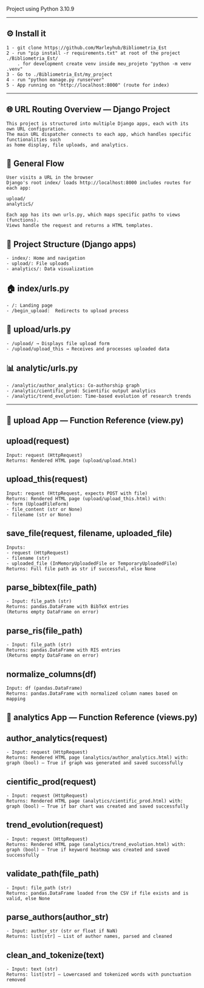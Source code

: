
Project using Python 3.10.9

***************************************************************************************************
## ⚙️ Install it

    1 - git clone https://github.com/Marleyhub/Bibliometria_Est
    2 - run "pip install -r requirements.txt" at root of the project ./Bibliometria_Est/
        . for development create venv inside meu_projeto "python -m venv .venv"
    3 - Go to ./Bibliometria_Est/my_project
    4 - run "python manage.py runserver"
    5 - App running on "http://localhost:8000" (route for index)

***************************************************************************************************

## 🌐 URL Routing Overview — Django Project

    This project is structured into multiple Django apps, each with its own URL configuration.
    The main URL dispatcher connects to each app, which handles specific functionalities such 
    as home display, file uploads, and analytics.

## 🔁 General Flow
    User visits a URL in the browser
    Django's root index/ loads http://localhost:8000 includes routes for each app:

    upload/
    analyticS/

    Each app has its own urls.py, which maps specific paths to views (functions).
    Views handle the request and returns a HTML templates.

## 📂 Project Structure (Django apps)
    - index/: Home and navigation
    - upload/: File uploads
    - analytics/: Data visualization

## 🏠 index/urls.py
    - /: Landing page
    - /begin_upload:  Redirects to upload process

## 📁 upload/urls.py
    - /upload/ → Displays file upload form
    - /upload/upload_this → Receives and processes uploaded data

## 📊 analytic/urls.py
    - /analytic/author_analytics: Co-authorship graph
    - /analytic/cientific_prod: Scientific output analytics
    - /analytic/trend_evolution: Time-based evolution of research trends

**********************************************************************************************

## 📁 upload App — Function Reference (view.py)

## upload(request)
    Input: request (HttpRequest)
    Returns: Rendered HTML page (upload/upload.html)

## upload_this(request)
    Input: request (HttpRequest, expects POST with file)
    Returns: Rendered HTML page (upload/upload_this.html) with:
    - form (UploadFileForm)
    - file_content (str or None)
    - filename (str or None)

## save_file(request, filename, uploaded_file)
    Inputs:
    - request (HttpRequest)
    - filename (str)
    - uploaded_file (InMemoryUploadedFile or TemporaryUploadedFile)
    Returns: Full file path as str if successful, else None

## parse_bibtex(file_path)
    - Input: file_path (str)
    Returns: pandas.DataFrame with BibTeX entries
    (Returns empty DataFrame on error)

## parse_ris(file_path)
    - Input: file_path (str)
    Returns: pandas.DataFrame with RIS entries
    (Returns empty DataFrame on error)

## normalize_columns(df)
    Input: df (pandas.DataFrame)
    Returns: pandas.DataFrame with normalized column names based on mapping


## 📁 analytics App — Function Reference (views.py)

## author_analytics(request)
    - Input: request (HttpRequest)
    Returns: Rendered HTML page (analytics/author_analytics.html) with:
    graph (bool) — True if graph was generated and saved successfully

## cientific_prod(request)
    - Input: request (HttpRequest)
    Returns: Rendered HTML page (analytics/cientific_prod.html) with:
    graph (bool) — True if bar chart was created and saved successfully

## trend_evolution(request)
    - Input: request (HttpRequest)
    Returns: Rendered HTML page (analytics/trend_evolution.html) with:
    graph (bool) — True if keyword heatmap was created and saved successfully

## validate_path(file_path)
    - Input: file_path (str)
    Returns: pandas.DataFrame loaded from the CSV if file exists and is valid, else None

## parse_authors(author_str)
    - Input: author_str (str or float if NaN)
    Returns: list[str] — List of author names, parsed and cleaned

## clean_and_tokenize(text)
    - Input: text (str)
    Returns: list[str] — Lowercased and tokenized words with punctuation removed




